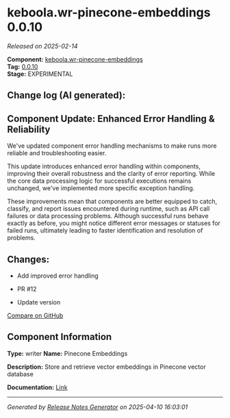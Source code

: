 #  keboola.wr-pinecone-embeddings 0.0.10

_Released on 2025-02-14_

**Component:** [keboola.wr-pinecone-embeddings](https://github.com/keboola/component-embeddings-v2)  
**Tag:** [0.0.10](https://github.com/keboola/component-embeddings-v2/releases/tag/0.0.10)  
**Stage:** EXPERIMENTAL


## Change log (AI generated):
## Component Update: Enhanced Error Handling & Reliability
We've updated component error handling mechanisms to make runs more reliable and troubleshooting easier.

This update introduces enhanced error handling within components, improving their overall robustness and the clarity of error reporting. While the core data processing logic for successful executions remains unchanged, we've implemented more specific exception handling.

These improvements mean that components are better equipped to catch, classify, and report issues encountered during runtime, such as API call failures or data processing problems. Although successful runs behave exactly as before, you might notice different error messages or statuses for failed runs, ultimately leading to faster identification and resolution of problems.



## Changes:



- Add improved error handling 






- PR #12 




- Update version 



[Compare on GitHub](https://github.com/keboola/component-embeddings-v2/compare/0.0.9...0.0.10)



## Component Information
**Type:** writer
**Name:** Pinecone Embeddings

**Description:** Store and retrieve vector embeddings in Pinecone vector database


**Documentation:** [Link](https://github.com/keboola/component-embeddings-v2/blob/master/README.md)



---
_Generated by [Release Notes Generator](https://github.com/keboola/release-notes-generator)
on 2025-04-10 16:03:01_